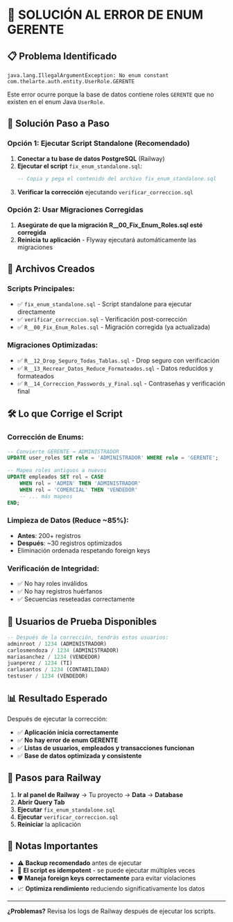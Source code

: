 # 🚨 SOLUCIÓN AL ERROR DE ENUM GERENTE

## 📋 **Problema Identificado**
```
java.lang.IllegalArgumentException: No enum constant com.thelarte.auth.entity.UserRole.GERENTE
```
Este error ocurre porque la base de datos contiene roles `GERENTE` que no existen en el enum Java `UserRole`.

## 🔧 **Solución Paso a Paso**

### **Opción 1: Ejecutar Script Standalone (Recomendado)**
1. **Conectar a tu base de datos PostgreSQL** (Railway)
2. **Ejecutar el script** `fix_enum_standalone.sql`:
   ```sql
   -- Copia y pega el contenido del archivo fix_enum_standalone.sql
   ```
3. **Verificar la corrección** ejecutando `verificar_correccion.sql`

### **Opción 2: Usar Migraciones Corregidas**
1. **Asegúrate de que la migración R__00_Fix_Enum_Roles.sql esté corregida**
2. **Reinicia tu aplicación** - Flyway ejecutará automáticamente las migraciones

## 📁 **Archivos Creados**

### **Scripts Principales:**
- ✅ `fix_enum_standalone.sql` - Script standalone para ejecutar directamente
- ✅ `verificar_correccion.sql` - Verificación post-corrección
- ✅ `R__00_Fix_Enum_Roles.sql` - Migración corregida (ya actualizada)

### **Migraciones Optimizadas:**
- ✅ `R__12_Drop_Seguro_Todas_Tablas.sql` - Drop seguro con verificación
- ✅ `R__13_Recrear_Datos_Reduce_Formateados.sql` - Datos reducidos y formateados
- ✅ `R__14_Correccion_Passwords_y_Final.sql` - Contraseñas y verificación final

## 🛠️ **Lo que Corrige el Script**

### **Corrección de Enums:**
```sql
-- Convierte GERENTE → ADMINISTRADOR
UPDATE user_roles SET role = 'ADMINISTRADOR' WHERE role = 'GERENTE';

-- Mapea roles antiguos a nuevos
UPDATE empleados SET rol = CASE
    WHEN rol = 'ADMIN' THEN 'ADMINISTRADOR'
    WHEN rol = 'COMERCIAL' THEN 'VENDEDOR'
    -- ... más mapeos
END;
```

### **Limpieza de Datos (Reduce ~85%):**
- **Antes**: 200+ registros
- **Después**: ~30 registros optimizados
- Eliminación ordenada respetando foreign keys

### **Verificación de Integridad:**
- ✅ No hay roles inválidos
- ✅ No hay registros huérfanos
- ✅ Secuencias reseteadas correctamente

## 🎯 **Usuarios de Prueba Disponibles**
```sql
-- Después de la corrección, tendrás estos usuarios:
adminroot / 1234 (ADMINISTRADOR)
carlosmendoza / 1234 (ADMINISTRADOR)
mariasanchez / 1234 (VENDEDOR)
juanperez / 1234 (TI)
carlasantos / 1234 (CONTABILIDAD)
testuser / 1234 (VENDEDOR)
```

## 📊 **Resultado Esperado**
Después de ejecutar la corrección:
- ✅ **Aplicación inicia correctamente**
- ✅ **No hay error de enum GERENTE**
- ✅ **Listas de usuarios, empleados y transacciones funcionan**
- ✅ **Base de datos optimizada y consistente**

## 🚀 **Pasos para Railway**

1. **Ir al panel de Railway** → Tu proyecto → **Data** → **Database**
2. **Abrir Query Tab**
3. **Ejecutar** `fix_enum_standalone.sql`
4. **Ejecutar** `verificar_correccion.sql`
5. **Reiniciar** la aplicación

## 📝 **Notas Importantes**
- ⚠️ **Backup recomendado** antes de ejecutar
- 🔄 **El script es idempotent** - se puede ejecutar múltiples veces
- 🛡️ **Maneja foreign keys correctamente** para evitar violaciones
- 📈 **Optimiza rendimiento** reduciendo significativamente los datos

---
**¿Problemas?** Revisa los logs de Railway después de ejecutar los scripts.

